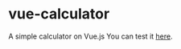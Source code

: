 # vue-calculator
 A simple calculator on Vue.js
 You can test it [here](https://denkick.github.io/vue-calculator/index.html "Vue Calculator").
